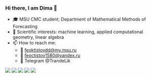 ### Hi there, I am Dima 👋
- :mortar_board: MSU CMC student; Department of Mathematical Methods of Forecasting
- :microscope: Scientific interests: machine learning, applied computational geometry, linear algebra
- 📫 How to reach me: 
    - :email: feoktistovdd@my.msu.ru
    - :email: feoctistov1580@yandex.ru
    - :calling: Telegram @TrandeLik
 
![](https://github-profile-summary-cards.vercel.app/api/cards/profile-details?username=TrandeLik&theme=default)
![](https://github-profile-summary-cards.vercel.app/api/cards/most-commit-language?username=TrandeLik&theme=default)
![](https://github-profile-summary-cards.vercel.app/api/cards/repos-per-language?username=TrandeLik&theme=default)
![](https://github-profile-summary-cards.vercel.app/api/cards/stats?username=TrandeLik&theme=default)
![](https://github-profile-summary-cards.vercel.app/api/cards/productive-time?username=TrandeLik&theme=default)


